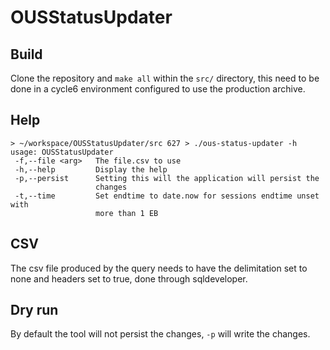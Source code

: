 # OUSStatusUpdater

## Build

Clone the repository and `make all` within the `src/` directory, this need to be done in a cycle6 environment configured to use the production archive.

## Help

```
> ~/workspace/OUSStatusUpdater/src 627 > ./ous-status-updater -h
usage: OUSStatusUpdater
 -f,--file <arg>   The file.csv to use
 -h,--help         Display the help
 -p,--persist      Setting this will the application will persist the
                   changes
 -t,--time         Set endtime to date.now for sessions endtime unset with
                   more than 1 EB
```

## CSV

The csv file produced by the query needs to have the delimitation set to none and headers set to true, done through sqldeveloper.

## Dry run

By default the tool will not persist the changes, `-p` will write the changes.